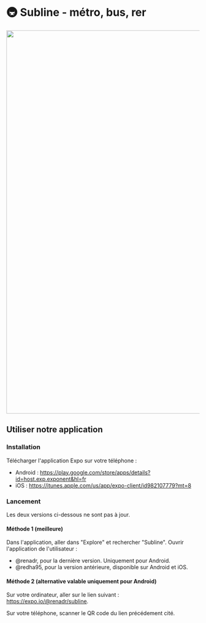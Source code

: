 # 🚇 Subline - métro, bus, rer

<img src="animated111.png" width="1000px">

## Utiliser notre application

### Installation

Télécharger l'application Expo sur votre téléphone :

- Android : https://play.google.com/store/apps/details?id=host.exp.exponent&hl=fr
- iOS : https://itunes.apple.com/us/app/expo-client/id982107779?mt=8

### Lancement

Les deux versions ci-dessous ne sont pas à jour.

#### Méthode 1 (meilleure)

Dans l'application, aller dans "Explore" et rechercher "Subline". Ouvrir l'application de l'utilisateur :
- @renadr, pour la dernière version. Uniquement pour Android.
- @redha95, pour la version antérieure, disponible sur Android et iOS.

#### Méthode 2 (alternative valable uniquement pour Android)

Sur votre ordinateur, aller sur le lien suivant : https://expo.io/@renadr/subline.

Sur votre téléphone, scanner le QR code du lien précédement cité.
